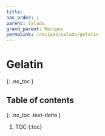 ```yaml
---
title: 
nav_order: 1
parent: Salads
grand_parent: Recipes
permalink: /recipes/salads/gelatin
---
```


# Gelatin
{: .no_toc }

## Table of contents
{: .no_toc .text-delta }

1. TOC
{:toc}
